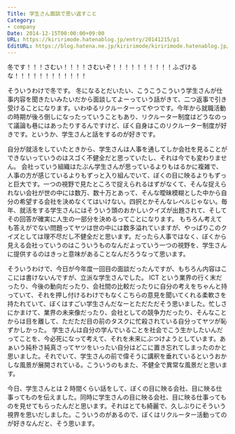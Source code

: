 ```yaml
---
Title: 学生さん面談で思い返すこと
Category:
- company
Date: 2014-12-15T00:00:00+09:00
URL: https://kiririmode.hatenablog.jp/entry/20141215/p1
EditURL: https://blog.hatena.ne.jp/kiririmode/kiririmode.hatenablog.jp/atom/entry/8454420450078209245
---
```



冬です！！！さむい！！！！さむいぞ！！！！！！！！！！ふざけるな！！！！！！！！！！！！

そういうわけで冬です。
冬になるとだいたい、こうこうこういう学生さんが仕事内容を聞きたいみたいだから面談してよーっていう話がきて、二つ返事で引き受けることになります。いわゆるリクルーターってやつです。今年から就職活動の時期が後ろ倒しになったっていうこともあり、リクルーター制度はどうなのって議論も巷にはあったりするんですけど、ぼく自身はこのリクルーター制度が好きです。というか、学生さんと話をするのが好きです。


自分が就活をしていたときから、学生さんは人事を通してしか会社を見ることができないっていうのはスゴく不健全だと思っていたし、それは今でも変わりません。
会社っていう組織はたぶん学生さんが思っているよりもはるかに複雑で、人事の方が感じているよりもずっと入り組んでいて、ぼくの目に映るよりもずっと巨大です。一つの視野で見たところで捉えられるはずがなくて、そんな捉えられない会社が世の中には数万、数十万とあって、そんな曖昧模糊とした中から自分の希望する会社を決めなくてはいけない。四択とかそんなレベルじゃない。毎年、就活をする学生さんにはそういう頭のおかしいクイズが出題されて、そしてその回答が確実に人生の一部分を決めるってことになります。
もちろん考えても答えがでない問題ってヤツは世の中には数多溢れていますが、やっぱりこのクイズとしては理不尽だし不健全だと思います。だったら人事ではなく、ぼくから見える会社っていうのはこういうものなんだよっていう一つの視野を、学生さんに提供するのはきっと意味があることなんだろうなって思います。


そういうわけで、今日が今年度一回目の面談だったんですが、もちろん内容はここには書けないんですが、立派な学生さんでした。
ICT という業界の行く末だったり、今後の動向だったり、会社間の比較だったりに自分の考えをちゃんと持っていて、それを押し付けるわけでもなくこちらの意見を聞いてくれる柔軟さを持たれていて、ぼくはすごい学生さんだなーとただただそう思いました。忙しさにかまけて、業界の未来像だったり、会社としての競争力だったり、そんなことからは目を離して、ただただ目の前のタスクに忙殺されている自分ってヤツが恥ずかしかった。
学生さんは自分の学んでいることを社会でこう生かしたいんだってことを、今必死になって考えて、それを未来にぶつけようとしています。あぁいう純朴さ純真さってヤツをいったい自分はどこに置き忘れてしまったのかと思いました。それでいて、学生さんの前で偉そうに講釈を垂れているというおかしな風景が展開されている。こういうのもまた、不健全で異常な風景だと思います。


今日、学生さんとは 2 時間くらい話をして、ぼくの目に映る会社、目に映る仕事ってものを伝えました。同時に学生さんの目に映る会社、目に映る仕事ってものを見せてもらったんだと思います。それはとても綺麗で、久しぶりにそういう視界を思いだしました。こういうのがあるので、ぼくはリクルーター活動ってのが好きなんだと、そう思います。
